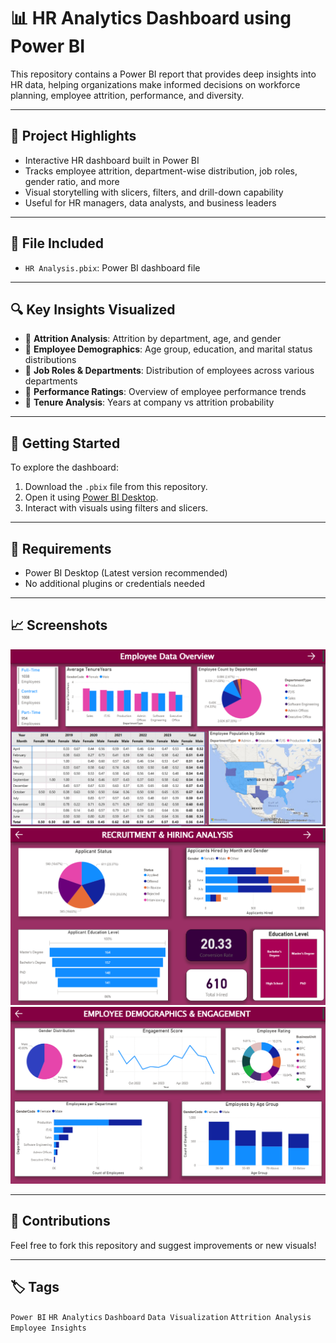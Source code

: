 # 📊 HR Analytics Dashboard using Power BI

This repository contains a Power BI report that provides deep insights into HR data, helping organizations make informed decisions on workforce planning, employee attrition, performance, and diversity.

---

## 📌 Project Highlights

- Interactive HR dashboard built in Power BI
- Tracks employee attrition, department-wise distribution, job roles, gender ratio, and more
- Visual storytelling with slicers, filters, and drill-down capability
- Useful for HR managers, data analysts, and business leaders

---

## 📂 File Included

- `HR Analysis.pbix`: Power BI dashboard file

---

## 🔍 Key Insights Visualized

- 🔹 **Attrition Analysis**: Attrition by department, age, and gender
- 🔹 **Employee Demographics**: Age group, education, and marital status distributions
- 🔹 **Job Roles & Departments**: Distribution of employees across various departments
- 🔹 **Performance Ratings**: Overview of employee performance trends
- 🔹 **Tenure Analysis**: Years at company vs attrition probability

---

## 🚀 Getting Started

To explore the dashboard:

1. Download the `.pbix` file from this repository.
2. Open it using [Power BI Desktop](https://powerbi.microsoft.com/desktop/).
3. Interact with visuals using filters and slicers.

---

## 📌 Requirements

- Power BI Desktop (Latest version recommended)
- No additional plugins or credentials needed

---

## 📈 Screenshots

![image alt](https://github.com/elgaurav/HR-Analytics-Dashboard/blob/104105c2c4d359235941f1b73a08a564c3ee79ca/dashboards/Employee%20Data%20Overview.png)
![image alt](https://github.com/elgaurav/HR-Analytics-Dashboard/blob/104105c2c4d359235941f1b73a08a564c3ee79ca/dashboards/Recruitment%20%26%20Hiring%20Analysis.png)
![image alt](https://github.com/elgaurav/HR-Analytics-Dashboard/blob/104105c2c4d359235941f1b73a08a564c3ee79ca/dashboards/Employee%20Demographics%20%26%20Engagement.png)

---

## 🤝 Contributions

Feel free to fork this repository and suggest improvements or new visuals!

---

## 🏷️ Tags

`Power BI` `HR Analytics` `Dashboard` `Data Visualization` `Attrition Analysis` `Employee Insights`

